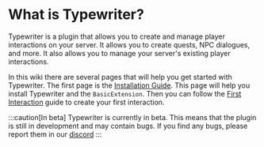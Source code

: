 # What is Typewriter?

Typewriter is a plugin that allows you to create and manage player interactions on your server. It allows you to create
quests, NPC dialogues, and more. It also allows you to manage your server's existing player interactions.

In this wiki there are several pages that will help you get started with Typewriter. The first page is
the [Installation Guide](./02-getting-started/01-installation.mdx). This page will help you install Typewriter and the `BasicExtension`. 
Then you can follow the [First Interaction](./03-creating-stories/01-interactions/index.mdx) guide to create your first interaction.

:::caution[In beta]
Typewriter is currently in beta. This means that the plugin is still in development and may contain bugs. If you find
any bugs, please report them in our [discord](https://discord.gg/HtbKyuDDBw)
:::
